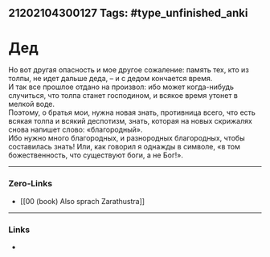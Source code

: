 21202104300127
Tags: #type_unfinished_anki
---
# Дед

Но вот другая опасность и мое другое сожаление: память тех, кто из толпы, не идет дальше деда, – и с дедом кончается время. <br>И так все прошлое отдано на произвол: ибо может когда-нибудь случиться, что толпа станет господином, и всякое время утонет в мелкой воде. <br>Поэтому, о братья мои, нужна новая знать, противница всего, что есть всякая толпа и всякий деспотизм, знать, которая на новых скрижалях снова напишет слово: «благородный». <br>Ибо нужно много благородных, и разнородных благородных, чтобы составилась знать! Или, как говорил я однажды в символе, «в том божественность, что существуют боги, а не Бог!».

---
### Zero-Links
- [[00 (book) Also sprach Zarathustra]]
---
### Links
-